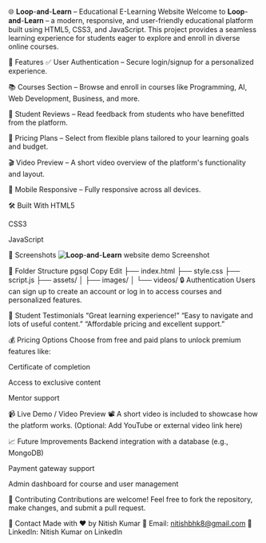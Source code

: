 🌐 𝐋𝐨𝐨𝐩-𝐚𝐧𝐝-𝐋𝐞𝐚𝐫𝐧 – Educational E-Learning Website
Welcome to 𝐋𝐨𝐨𝐩-𝐚𝐧𝐝-𝐋𝐞𝐚𝐫𝐧 – a modern, responsive, and user-friendly educational platform built using HTML5, CSS3, and JavaScript. This project provides a seamless learning experience for students eager to explore and enroll in diverse online courses.

🚀 Features
✅ User Authentication – Secure login/signup for a personalized experience.

📚 Courses Section – Browse and enroll in courses like Programming, AI, Web Development, Business, and more.

💬 Student Reviews – Read feedback from students who have benefitted from the platform.

💸 Pricing Plans – Select from flexible plans tailored to your learning goals and budget.

🎬 Video Preview – A short video overview of the platform's functionality and layout.

📱 Mobile Responsive – Fully responsive across all devices.

🛠️ Built With
HTML5

CSS3

JavaScript

📸 Screenshots
![𝐋𝐨𝐨𝐩-𝐚𝐧𝐝-𝐋𝐞𝐚𝐫𝐧 website demo Screenshot ](https://github.com/user-attachments/assets/1e0df266-1c62-424c-9d89-ecba81569dc8)


📂 Folder Structure
pgsql
Copy
Edit
├── index.html
├── style.css
├── script.js
├── assets/
│   ├── images/
│   └── videos/
🔒 Authentication
Users can sign up to create an account or log in to access courses and personalized features.

💬 Student Testimonials
“Great learning experience!”
“Easy to navigate and lots of useful content.”
“Affordable pricing and excellent support.”

💰 Pricing Options
Choose from free and paid plans to unlock premium features like:

Certificate of completion

Access to exclusive content

Mentor support

📹 Live Demo / Video Preview
📽️ A short video is included to showcase how the platform works.
(Optional: Add YouTube or external video link here)

📈 Future Improvements
Backend integration with a database (e.g., MongoDB)

Payment gateway support

Admin dashboard for course and user management

🙌 Contributing
Contributions are welcome!
Feel free to fork the repository, make changes, and submit a pull request.

📩 Contact
Made with ❤️ by Nitish Kumar
📧 Email: nitishbhk8@gmail.com
🔗 LinkedIn: Nitish Kumar on LinkedIn
